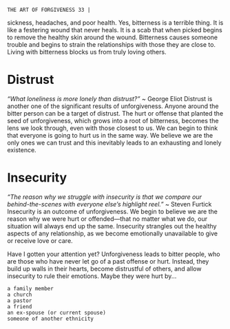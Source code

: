 ```
THE ART OF FORGIVENESS 33 |
```
sickness, headaches, and poor health. Yes, bitterness is a terrible thing. It is like a
festering wound that never heals. It is a scab that when picked begins to remove
the healthy skin around the wound. Bitterness causes someone trouble and begins
to strain the relationships with those they are close to. Living with bitterness
blocks us from truly loving others.

# Distrust

_“What loneliness is more lonely than distrust?”_ ~ George Eliot
Distrust is another one of the significant results of unforgiveness. Anyone
around the bitter person can be a target of distrust. The hurt or offense that
planted the seed of unforgiveness, which grows into a root of bitterness, becomes
the lens we look through, even with those closest to us. We can begin to think that
everyone is going to hurt us in the same way. We believe we are the only ones we
can trust and this inevitably leads to an exhausting and lonely existence.

# Insecurity

_“The reason why we struggle with insecurity is that we compare
our behind-the-scenes with everyone else’s highlight reel.”_
~ Steven Furtick
Insecurity is an outcome of unforgiveness. We begin to believe we are
the reason why we were hurt or offended—that no matter what we do, our
situation will always end up the same. Insecurity strangles out the healthy
aspects of any relationship, as we become emotionally unavailable to give or
receive love or care.

Have I gotten your attention yet?
Unforgiveness leads to bitter people, who are those who have never let go
of a past offense or hurt. Instead, they build up walls in their hearts, become
distrustful of others, and allow insecurity to rule their emotions. Maybe they
were hurt by...

```
a family member
a church
a pastor
a friend
an ex-spouse (or current spouse)
someone of another ethnicity
```

